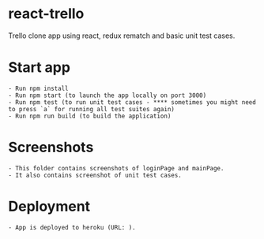 # react-trello
Trello clone app using react, redux rematch and basic unit test cases.

# Start app
    - Run npm install
    - Run npm start (to launch the app locally on port 3000)
    - Run npm test (to run unit test cases - **** sometimes you might need to press `a` for running all test suites again)
    - Run npm run build (to build the application)

# Screenshots
    - This folder contains screenshots of loginPage and mainPage.
    - It also contains screenshot of unit test cases.

# Deployment
    - App is deployed to heroku (URL: ).